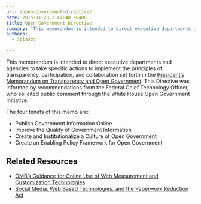```yaml
---
url: /open-government-directive/
date: 2015-11-23 2:47:48 -0400
title: Open Government Directive
summary: 'This memorandum is intended to direct executive departments and agencies to take specific actions to implement the principles of transparency, participation, and collaboration set forth in the President&rsquo;s Memorandum on Transparency and Open Government. This Directive was informed by recommendations from the Federal Chief Technology Officer, who solicited public comment through the White House Open'
authors:
  - apiazza

---
```


This memorandum is intended to direct executive departments and agencies to take specific actions to implement the principles of transparency, participation, and collaboration set forth in the [President’s Memorandum on Transparency and Open Government](https://www.whitehouse.gov/sites/whitehouse.gov/files/omb/memoranda/2009/m09-12.pdf). This Directive was informed by recommendations from the Federal Chief Technology Officer, who solicited public comment through the White House Open Government Initiative.

The four tenets of this memo are:

  * Publish Government Information Online
  * Improve the Quality of Government Information
  * Create and Institutionalize a Culture of Open Government
  * Create an Enabling Policy Framework for Open Government

## Related Resources

  * [OMB’s Guidance for Online Use of Web Measurement and Customization Technologies](https://digital.gov/resources/m-10-22-guidance-for-online-use-of-web-measurement-and-customization-technologies/) 
  * [Social Media, Web Based Technologies, and the Paperwork Reduction Act](https://digital.gov/resources/social-media-web-based-interactive-technologies-and-the-paperwork-reduction-act/)
